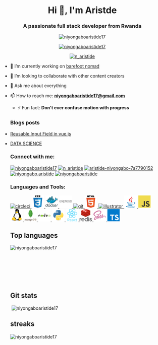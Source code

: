 <h1 align="center">Hi 👋, I'm Aristde</h1>
<h3 align="center">A passionate full stack developer from Rwanda</h3>


<p align="center"> <img
        src="https://komarev.com/ghpvc/?username=niyongaboaristide17&label=Profile%20views&color=0e75b6&style=flat"
        alt="niyongaboaristide17" /> </p>

<p align="center"> <a href="https://github.com/ryo-ma/github-profile-trophy"><img
            src="https://github-profile-trophy.vercel.app/?username=niyongaboaristide17"
            alt="niyongaboaristide17" /></a> </p>
            
<p align="center"> <a href="https://twitter.com/n_aristide" target="blank"><img
            src="https://img.shields.io/twitter/follow/n_aristide?logo=twitter&style=for-the-badge"
            alt="n_aristide" /></a> </p>

- 🔭 I’m currently working on [barefoot nomad](https://github.com/atlp-rwanda/elites-bn-fe)
- 👯 I’m looking to collaborate with other content creators
- 💬 Ask me about everything
- 📫 How to reach me: **<niyongaboaristide17@gmail.com>**
    - ⚡ Fun fact: **Don't ever confuse motion with progress**

    ### Blogs posts
- [Reusable Input Field in vue.js](https://dev.to/niyongaboaristide17/reusable-input-field-in-vuejs-dfj)
- [DATA SCIENCE](https://dev.to/niyongaboaristide17/data-science-mge)


    <h3 align="left">Connect with me:</h3>
    <p align="left">
        <a href="https://dev.to/niyongaboaristide17" target="blank"><img align="center"
                src="https://raw.githubusercontent.com/rahuldkjain/github-profile-readme-generator/master/src/images/icons/Social/devto.svg"
                alt="niyongaboaristide17" height="30" width="40" /></a>
        <a href="https://twitter.com/n_aristide" target="blank"><img align="center"
                src="https://raw.githubusercontent.com/rahuldkjain/github-profile-readme-generator/master/src/images/icons/Social/twitter.svg"
                alt="n_aristide" height="30" width="40" /></a>
        <a href="https://linkedin.com/in/aristide-niyongabo-7a7790152" target="blank"><img align="center"
                src="https://raw.githubusercontent.com/rahuldkjain/github-profile-readme-generator/master/src/images/icons/Social/linked-in-alt.svg"
                alt="aristide-niyongabo-7a7790152" height="30" width="40" /></a>
        <a href="https://fb.com/niyongabo.aristide" target="blank"><img align="center"
                src="https://raw.githubusercontent.com/rahuldkjain/github-profile-readme-generator/master/src/images/icons/Social/facebook.svg"
                alt="niyongabo.aristide" height="30" width="40" /></a>
        <a href="https://instagram.com/niyongaboaristide" target="blank"><img align="center"
                src="https://raw.githubusercontent.com/rahuldkjain/github-profile-readme-generator/master/src/images/icons/Social/instagram.svg"
                alt="niyongaboaristide" height="30" width="40" /></a>
    </p>

    <h3 align="left">Languages and Tools:</h3>
    <p align="left"> <a href="https://circleci.com" target="_blank"
            rel="noreferrer"> <img src="https://www.vectorlogo.zone/logos/circleci/circleci-icon.svg" alt="circleci"
                width="40" height="40" /> </a> <a href="https://www.w3schools.com/css/" target="_blank"
            rel="noreferrer"> <img
                src="https://raw.githubusercontent.com/devicons/devicon/master/icons/css3/css3-original-wordmark.svg"
                alt="css3" width="40" height="40" /> </a> <a href="https://www.docker.com/" target="_blank"
            rel="noreferrer"> <img
                src="https://raw.githubusercontent.com/devicons/devicon/master/icons/docker/docker-original-wordmark.svg"
                alt="docker" width="40" height="40" /> </a> <a href="https://expressjs.com" target="_blank"
            rel="noreferrer"> <img
                src="https://raw.githubusercontent.com/devicons/devicon/master/icons/express/express-original-wordmark.svg"
                alt="express" width="40" height="40" /> </a>  <a href="https://git-scm.com/" target="_blank" rel="noreferrer"> <img
                src="https://www.vectorlogo.zone/logos/git-scm/git-scm-icon.svg" alt="git" width="40" height="40" />
        </a> <a href="https://www.w3.org/html/" target="_blank" rel="noreferrer"> <img
                src="https://raw.githubusercontent.com/devicons/devicon/master/icons/html5/html5-original-wordmark.svg"
                alt="html5" width="40" height="40" /> </a> <a href="https://www.adobe.com/in/products/illustrator.html"
            target="_blank" rel="noreferrer"> <img
                src="https://www.vectorlogo.zone/logos/adobe_illustrator/adobe_illustrator-icon.svg" alt="illustrator"
                width="40" height="40" /> </a> <a href="https://www.java.com" target="_blank" rel="noreferrer"> <img
                src="https://raw.githubusercontent.com/devicons/devicon/master/icons/java/java-original.svg" alt="java"
                width="40" height="40" /> </a> <a href="https://developer.mozilla.org/en-US/docs/Web/JavaScript"
            target="_blank" rel="noreferrer"> <img
                src="https://raw.githubusercontent.com/devicons/devicon/master/icons/javascript/javascript-original.svg"
                alt="javascript" width="40" height="40" /> </a> <a href="https://www.linux.org/" target="_blank"
            rel="noreferrer"> <img
                src="https://raw.githubusercontent.com/devicons/devicon/master/icons/linux/linux-original.svg"
                alt="linux" width="40" height="40" /> </a> <a href="https://www.mongodb.com/" target="_blank"
            rel="noreferrer"> <img
                src="https://raw.githubusercontent.com/devicons/devicon/master/icons/mongodb/mongodb-original-wordmark.svg"
                alt="mongodb" width="40" height="40" /> </a>  <a href="https://nodejs.org" target="_blank"
            rel="noreferrer"> <img
                src="https://raw.githubusercontent.com/devicons/devicon/master/icons/nodejs/nodejs-original-wordmark.svg"
                alt="nodejs" width="40" height="40" /> </a> <a href="https://www.python.org" target="_blank"
            rel="noreferrer"> <img
                src="https://raw.githubusercontent.com/devicons/devicon/master/icons/python/python-original.svg"
                alt="python" width="40" height="40" /> </a> <a href="https://reactjs.org/" target="_blank"
            rel="noreferrer"> <img
                src="https://raw.githubusercontent.com/devicons/devicon/master/icons/react/react-original-wordmark.svg"
                alt="react" width="40" height="40" /> </a> <a href="https://redis.io" target="_blank" rel="noreferrer">
            <img src="https://raw.githubusercontent.com/devicons/devicon/master/icons/redis/redis-original-wordmark.svg"
                alt="redis" width="40" height="40" /> </a> <a href="https://sass-lang.com" target="_blank"
            rel="noreferrer"> <img
                src="https://raw.githubusercontent.com/devicons/devicon/master/icons/sass/sass-original.svg" alt="sass"
                width="40" height="40" /> </a> <a href="https://www.typescriptlang.org/" target="_blank"
            rel="noreferrer"> <img
                src="https://raw.githubusercontent.com/devicons/devicon/master/icons/typescript/typescript-original.svg"
                alt="typescript" width="40" height="40" /> </a></p>

    ## Top languages
    <p><img align="left"
            src="https://github-readme-stats.vercel.app/api/top-langs?username=niyongaboaristide17&show_icons=true&locale=en&layout=compact"
            alt="niyongaboaristide17" /></p>

    <br /><br /><br /><br /><br /><br /><br />
    ## Git stats
    <p>&nbsp;<img align="center"
            src="https://github-readme-stats.vercel.app/api?username=niyongaboaristide17&show_icons=true&locale=en"
            alt="niyongaboaristide17" /></p>


    ## streaks
    <p><img align="center" src="https://github-readme-streak-stats.herokuapp.com/?user=niyongaboaristide17&"
            alt="niyongaboaristide17" /></p>
